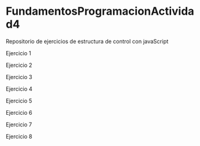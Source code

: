 # FundamentosProgramacionActividad4
Repositorio de ejercicios de estructura de control con javaScript

Ejercicio 1 

Ejercicio 2

Ejercicio 3

Ejercicio 4 

Ejercicio 5

Ejercicio 6

Ejercicio 7

Ejercicio 8
